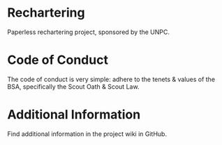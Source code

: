 # Rechartering
Paperless rechartering project, sponsored by the UNPC.

# Code of Conduct
The code of conduct is very simple: adhere to the tenets & values of the BSA, specifically the Scout Oath & Scout Law.

# Additional Information
Find additional information in the project wiki in GitHub.
